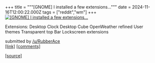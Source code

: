 +++
title = """[GNOME] I installed a few extensions..."""
date = 2024-11-16T12:00:22.000Z
tags = ["reddit","wm"]
+++
[![[GNOME] I installed a few extensions...](https://preview.redd.it/aflhx5dw691e1.png?width=640&crop=smart&auto=webp&s=a98a43b38b7309ce8a5ce8e92e79a56acfd8bd59 "[GNOME] I installed a few extensions...")](https://www.reddit.com/r/unixporn/comments/1gsltfs/gnome_i_installed_a_few_extensions/)

Extensions: Desktop Clock Desktop Cube OpenWeather refined User themes Transparent top Bar Lockscreen extensions

submitted by [/u/RubberAce](https://www.reddit.com/user/RubberAce)  
[\[link\]](https://i.redd.it/aflhx5dw691e1.png) [\[comments\]](https://www.reddit.com/r/unixporn/comments/1gsltfs/gnome_i_installed_a_few_extensions/)

[[source]](https://www.reddit.com/r/unixporn/comments/1gsltfs/gnome_i_installed_a_few_extensions/)
